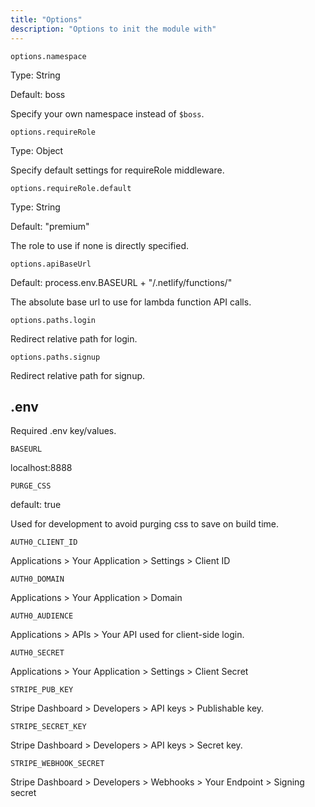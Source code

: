 ```yaml
---
title: "Options"
description: "Options to init the module with"
---
```

`options.namespace`

Type: String

Default: boss

Specify your own namespace instead of `$boss`.


`options.requireRole`

Type: Object

Specify default settings for requireRole middleware.


`options.requireRole.default`

Type: String

Default: "premium"

The role to use if none is directly specified.


`options.apiBaseUrl`

Default: process.env.BASEURL + "/.netlify/functions/"

The absolute base url to use for lambda function API calls.


`options.paths.login`

Redirect relative path for login.


`options.paths.signup`

Redirect relative path for signup.

## .env
Required .env key/values.

`BASEURL`

localhost:8888


`PURGE_CSS`

default: true

Used for development to avoid purging css to save on build time.


`AUTH0_CLIENT_ID`

Applications > Your Application > Settings > Client ID


`AUTH0_DOMAIN`

Applications > Your Application > Domain


`AUTH0_AUDIENCE`

Applications > APIs > Your API used for client-side login. 


`AUTH0_SECRET`

Applications > Your Application > Settings > Client Secret


`STRIPE_PUB_KEY`

Stripe Dashboard > Developers > API keys > Publishable key.


`STRIPE_SECRET_KEY`

Stripe Dashboard > Developers > API keys > Secret key.


`STRIPE_WEBHOOK_SECRET`

Stripe Dashboard > Developers > Webhooks > Your Endpoint > Signing secret